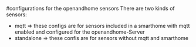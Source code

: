 #configurations for the openandhome sensors
There are two kinds of sensors:
- mqtt => these configs are for sensors included in a smarthome with mqtt enabled and configured for the openandhome-Server
- standalone => these confis are for sensors without mqtt and smarthome
